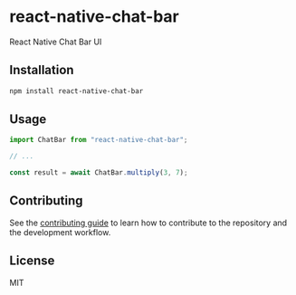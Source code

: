 # react-native-chat-bar

React Native Chat Bar UI

## Installation

```sh
npm install react-native-chat-bar
```

## Usage

```js
import ChatBar from "react-native-chat-bar";

// ...

const result = await ChatBar.multiply(3, 7);
```

## Contributing

See the [contributing guide](CONTRIBUTING.md) to learn how to contribute to the repository and the development workflow.

## License

MIT
